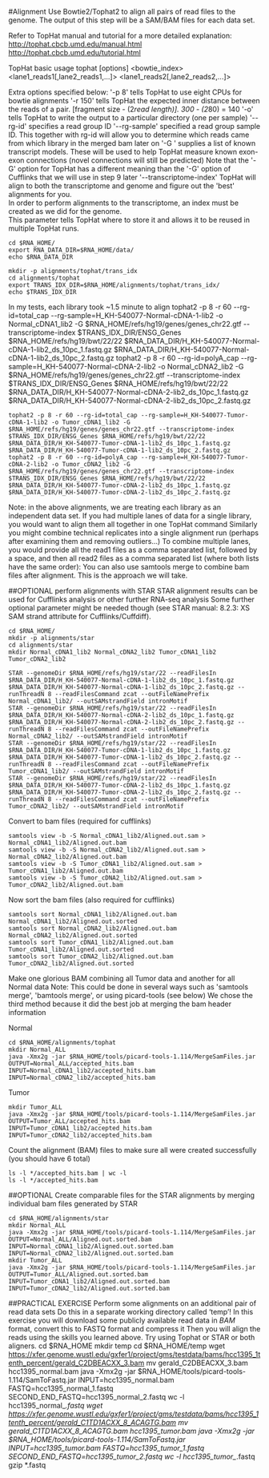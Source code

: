 #Alignment
Use Bowtie2/Tophat2 to align all pairs of read files to the genome.  The output of this step will be a SAM/BAM files for each data set.

Refer to TopHat manual and tutorial for a more detailed explanation:
http://tophat.cbcb.umd.edu/manual.html
http://tophat.cbcb.umd.edu/tutorial.html
	
TopHat basic usage
tophat [options] <bowtie_index> <lane1_reads1[,lane2_reads1,...]> <lane1_reads2[,lane2_reads2,...]> 
	
Extra options specified below:
'-p 8' tells TopHat to use eight CPUs for bowtie alignments
'-r 150' tells TopHat the expected inner distance between the reads of a pair. [fragment size - (2*read length)].  300 - (2*80) = 140 
'-o' tells TopHat to write the output to a particular directory (one per sample)
'--rg-id' specifies a read group ID
'--rg-sample' specified a read group sample ID. This together with rg-id will allow you to determine which reads came from which library in the merged bam later on
'-G <known transcripts file>' supplies a list of known transcript models.  These will be used to help TopHat measure known exon-exon connections (novel connections will still be predicted)
Note that the '-G' option for TopHat has a different meaning than the '-G' option of Cufflinks that we will use in step 9 later
'--transcriptome-index'  TopHat will align to both the transcriptome and genome and figure out the 'best' alignments for you.  
In order to perform alignments to the transcriptome, an index must be created as we did for the genome.  
This parameter tells TopHat where to store it and allows it to be reused in multiple TopHat runs. 
	
	cd $RNA_HOME/
	export RNA_DATA_DIR=$RNA_HOME/data/
	echo $RNA_DATA_DIR
	
	mkdir -p alignments/tophat/trans_idx
	cd alignments/tophat
	export TRANS_IDX_DIR=$RNA_HOME/alignments/tophat/trans_idx/
	echo $TRANS_IDX_DIR
	
In my tests, each library took ~1.5 minute to align
	tophat2 -p 8 -r 60 --rg-id=total_cap --rg-sample=H_KH-540077-Normal-cDNA-1-lib2 -o Normal_cDNA1_lib2 -G $RNA_HOME/refs/hg19/genes/genes_chr22.gtf --transcriptome-index $TRANS_IDX_DIR/ENSG_Genes $RNA_HOME/refs/hg19/bwt/22/22 $RNA_DATA_DIR/H_KH-540077-Normal-cDNA-1-lib2_ds_10pc_1.fastq.gz $RNA_DATA_DIR/H_KH-540077-Normal-cDNA-1-lib2_ds_10pc_2.fastq.gz
	tophat2 -p 8 -r 60 --rg-id=polyA_cap --rg-sample=H_KH-540077-Normal-cDNA-2-lib2 -o Normal_cDNA2_lib2 -G $RNA_HOME/refs/hg19/genes/genes_chr22.gtf --transcriptome-index $TRANS_IDX_DIR/ENSG_Genes $RNA_HOME/refs/hg19/bwt/22/22 $RNA_DATA_DIR/H_KH-540077-Normal-cDNA-2-lib2_ds_10pc_1.fastq.gz $RNA_DATA_DIR/H_KH-540077-Normal-cDNA-2-lib2_ds_10pc_2.fastq.gz
	
	tophat2 -p 8 -r 60 --rg-id=total_cap --rg-sample=H_KH-540077-Tumor-cDNA-1-lib2 -o Tumor_cDNA1_lib2 -G $RNA_HOME/refs/hg19/genes/genes_chr22.gtf --transcriptome-index $TRANS_IDX_DIR/ENSG_Genes $RNA_HOME/refs/hg19/bwt/22/22 $RNA_DATA_DIR/H_KH-540077-Tumor-cDNA-1-lib2_ds_10pc_1.fastq.gz $RNA_DATA_DIR/H_KH-540077-Tumor-cDNA-1-lib2_ds_10pc_2.fastq.gz
	tophat2 -p 8 -r 60 --rg-id=polyA_cap --rg-sample=H_KH-540077-Tumor-cDNA-2-lib2 -o Tumor_cDNA2_lib2 -G $RNA_HOME/refs/hg19/genes/genes_chr22.gtf --transcriptome-index $TRANS_IDX_DIR/ENSG_Genes $RNA_HOME/refs/hg19/bwt/22/22 $RNA_DATA_DIR/H_KH-540077-Tumor-cDNA-2-lib2_ds_10pc_1.fastq.gz $RNA_DATA_DIR/H_KH-540077-Tumor-cDNA-2-lib2_ds_10pc_2.fastq.gz
	
Note: in the above alignments, we are treating each library as an independent data set.  If you had multiple lanes of data for a single library, you would want to align them all together in one TopHat command
Similarly you might combine technical replicates into a single alignment run (perhaps after examining them and removing outliers...)
To combine multiple lanes, you would provide all the read1 files as a comma separated list, followed by a space, and then all read2 files as a comma separated list (where both lists have the same order):
You can also use samtools merge to combine bam files after alignment. This is the approach we will take.
	
##OPTIONAL
perform alignments with STAR
STAR alignment results can be used for Cufflinks analysis or other further RNA-seq analysis
Some further optional parameter might be needed though (see STAR manual: 8.2.3: XS SAM strand attribute for Cufflinks/Cuffdiff).
	
	cd $RNA_HOME/
	mkdir -p alignments/star
	cd alignments/star
	mkdir Normal_cDNA1_lib2 Normal_cDNA2_lib2 Tumor_cDNA1_lib2 Tumor_cDNA2_lib2
	
	STAR --genomeDir $RNA_HOME/refs/hg19/star/22 --readFilesIn $RNA_DATA_DIR/H_KH-540077-Normal-cDNA-1-lib2_ds_10pc_1.fastq.gz $RNA_DATA_DIR/H_KH-540077-Normal-cDNA-1-lib2_ds_10pc_2.fastq.gz --runThreadN 8 --readFilesCommand zcat --outFileNamePrefix Normal_cDNA1_lib2/ --outSAMstrandField intronMotif
	STAR --genomeDir $RNA_HOME/refs/hg19/star/22 --readFilesIn $RNA_DATA_DIR/H_KH-540077-Normal-cDNA-2-lib2_ds_10pc_1.fastq.gz $RNA_DATA_DIR/H_KH-540077-Normal-cDNA-2-lib2_ds_10pc_2.fastq.gz --runThreadN 8 --readFilesCommand zcat --outFileNamePrefix Normal_cDNA2_lib2/ --outSAMstrandField intronMotif
	STAR --genomeDir $RNA_HOME/refs/hg19/star/22 --readFilesIn $RNA_DATA_DIR/H_KH-540077-Tumor-cDNA-1-lib2_ds_10pc_1.fastq.gz $RNA_DATA_DIR/H_KH-540077-Tumor-cDNA-1-lib2_ds_10pc_2.fastq.gz --runThreadN 8 --readFilesCommand zcat --outFileNamePrefix Tumor_cDNA1_lib2/ --outSAMstrandField intronMotif
	STAR --genomeDir $RNA_HOME/refs/hg19/star/22 --readFilesIn $RNA_DATA_DIR/H_KH-540077-Tumor-cDNA-2-lib2_ds_10pc_1.fastq.gz $RNA_DATA_DIR/H_KH-540077-Tumor-cDNA-2-lib2_ds_10pc_2.fastq.gz --runThreadN 8 --readFilesCommand zcat --outFileNamePrefix Tumor_cDNA2_lib2/ --outSAMstrandField intronMotif
	
Convert to bam files (required for cufflinks)

	samtools view -b -S Normal_cDNA1_lib2/Aligned.out.sam > Normal_cDNA1_lib2/Aligned.out.bam
	samtools view -b -S Normal_cDNA2_lib2/Aligned.out.sam > Normal_cDNA2_lib2/Aligned.out.bam
	samtools view -b -S Tumor_cDNA1_lib2/Aligned.out.sam > Tumor_cDNA1_lib2/Aligned.out.bam
	samtools view -b -S Tumor_cDNA2_lib2/Aligned.out.sam > Tumor_cDNA2_lib2/Aligned.out.bam
	
Now sort the bam files (also required for cufflinks)

	samtools sort Normal_cDNA1_lib2/Aligned.out.bam Normal_cDNA1_lib2/Aligned.out.sorted
	samtools sort Normal_cDNA2_lib2/Aligned.out.bam Normal_cDNA2_lib2/Aligned.out.sorted
	samtools sort Tumor_cDNA1_lib2/Aligned.out.bam Tumor_cDNA1_lib2/Aligned.out.sorted
	samtools sort Tumor_cDNA2_lib2/Aligned.out.bam Tumor_cDNA2_lib2/Aligned.out.sorted
	
Make one glorious BAM combining all Tumor data and another for all Normal data
Note: This could be done in several ways such as 'samtools merge', 'bamtools merge', or using picard-tools (see below)
We chose the third method because it did the best job at merging the bam header information

Normal

	cd $RNA_HOME/alignments/tophat
	mkdir Normal_ALL
	java -Xmx2g -jar $RNA_HOME/tools/picard-tools-1.114/MergeSamFiles.jar OUTPUT=Normal_ALL/accepted_hits.bam INPUT=Normal_cDNA1_lib2/accepted_hits.bam INPUT=Normal_cDNA2_lib2/accepted_hits.bam
	
Tumor

	mkdir Tumor_ALL
	java -Xmx2g -jar $RNA_HOME/tools/picard-tools-1.114/MergeSamFiles.jar OUTPUT=Tumor_ALL/accepted_hits.bam INPUT=Tumor_cDNA1_lib2/accepted_hits.bam INPUT=Tumor_cDNA2_lib2/accepted_hits.bam
	
Count the alignment (BAM) files to make sure all were created successfully (you should have 6 total)

	ls -l */accepted_hits.bam | wc -l
	ls -l */accepted_hits.bam
	
##OPTIONAL
Create comparable files for the STAR alignments by merging individual bam files generated by STAR

	cd $RNA_HOME/alignments/star
	mkdir Normal_ALL
	java -Xmx2g -jar $RNA_HOME/tools/picard-tools-1.114/MergeSamFiles.jar OUTPUT=Normal_ALL/Aligned.out.sorted.bam INPUT=Normal_cDNA1_lib2/Aligned.out.sorted.bam INPUT=Normal_cDNA2_lib2/Aligned.out.sorted.bam
	mkdir Tumor_ALL
	java -Xmx2g -jar $RNA_HOME/tools/picard-tools-1.114/MergeSamFiles.jar OUTPUT=Tumor_ALL/Aligned.out.sorted.bam INPUT=Tumor_cDNA1_lib2/Aligned.out.sorted.bam INPUT=Tumor_cDNA2_lib2/Aligned.out.sorted.bam
	
	
##PRACTICAL EXERCISE
Perform some alignments on an additional pair of read data sets
Do this in a separate working directory called ‘temp’!
In this exercise you will download some publicly available read data in *BAM* format, convert this to FASTQ format and compress it
Then you will align the reads using the skills you learned above.  Try using Tophat or STAR or both aligners.
	cd $RNA_HOME
	mkdir temp
	cd $RNA_HOME/temp
	wget https://xfer.genome.wustl.edu/gxfer1/project/gms/testdata/bams/hcc1395_1tenth_percent/gerald_C2DBEACXX_3.bam
	mv gerald_C2DBEACXX_3.bam hcc1395_normal.bam
	java -Xmx2g -jar $RNA_HOME/tools/picard-tools-1.114/SamToFastq.jar INPUT=hcc1395_normal.bam FASTQ=hcc1395_normal_1.fastq SECOND_END_FASTQ=hcc1395_normal_2.fastq
	wc -l hcc1395_normal_*.fastq
	wget https://xfer.genome.wustl.edu/gxfer1/project/gms/testdata/bams/hcc1395_1tenth_percent/gerald_C1TD1ACXX_8_ACAGTG.bam
	mv gerald_C1TD1ACXX_8_ACAGTG.bam hcc1395_tumor.bam
	java -Xmx2g -jar $RNA_HOME/tools/picard-tools-1.114/SamToFastq.jar INPUT=hcc1395_tumor.bam FASTQ=hcc1395_tumor_1.fastq SECOND_END_FASTQ=hcc1395_tumor_2.fastq
	wc -l hcc1395_tumor_*.fastq
	gzip *.fastq
	
	
	